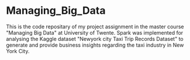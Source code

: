 # Managing_Big_Data
This is the code repositary of my project assignment in the master course "Managing Big Data" at University of Twente. Spark was implemented for analysing the Kaggle dataset "Newyork city Taxi Trip Records Dataset" to generate and provide business insights regarding the taxi industry in New York City.
